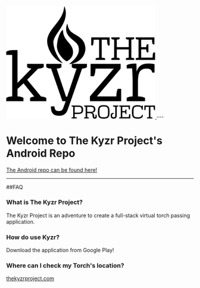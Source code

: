 <a href = "thekyzrproject.com">
<img src=https://raw.githubusercontent.com/byronwasti/Kyzr-Server/master/kyzr/static/images/TheKyzrProject.png width="400"> 
</a>
---

# Welcome to The Kyzr Project's Android Repo
[The Android repo can be found here!](https://github.com/byronwasti/Kyzr-Server)

---

##FAQ

### What is The Kyzr Project?
The Kyzr Project is an adventure to create a full-stack virtual torch passing application.

### How do use Kyzr?
Download the application from Google Play!

### Where can I check my Torch's location?
[thekyzrproject.com](www.thekyzrproject.com)
